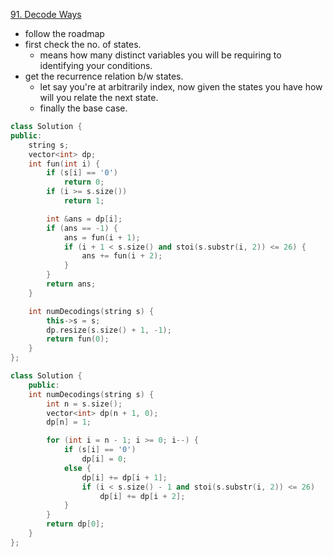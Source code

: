 [91. Decode Ways](https://leetcode.com/problems/decode-ways/)

- follow the roadmap
- first check the no. of states.
  - means how many distinct variables you will be requiring to identifying your conditions.
- get the recurrence relation b/w states.
  - let say you're at arbitrarily index, now given the states you have how will you relate the next state.
  - finally the base case.

```cpp
class Solution {
public:
    string s;
    vector<int> dp;
    int fun(int i) {
        if (s[i] == '0')
            return 0;
        if (i >= s.size())
            return 1;

        int &ans = dp[i];
        if (ans == -1) {
            ans = fun(i + 1);
            if (i + 1 < s.size() and stoi(s.substr(i, 2)) <= 26) {
                ans += fun(i + 2);
            }
        }
        return ans;
    }

    int numDecodings(string s) {
        this->s = s;
        dp.resize(s.size() + 1, -1);
        return fun(0);
    }
};
```

```cpp
class Solution {
    public:
    int numDecodings(string s) {
        int n = s.size();
        vector<int> dp(n + 1, 0);
        dp[n] = 1;

        for (int i = n - 1; i >= 0; i--) {
            if (s[i] == '0')
                dp[i] = 0;
            else {
                dp[i] += dp[i + 1];
                if (i < s.size() - 1 and stoi(s.substr(i, 2)) <= 26)
                    dp[i] += dp[i + 2];
            }
        }
        return dp[0];
    }
};
```
